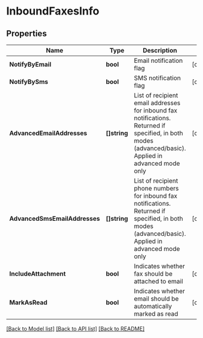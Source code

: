 # InboundFaxesInfo

## Properties

Name | Type | Description | Notes
------------ | ------------- | ------------- | -------------
**NotifyByEmail** | **bool** | Email notification flag | [optional] 
**NotifyBySms** | **bool** | SMS notification flag | [optional] 
**AdvancedEmailAddresses** | **[]string** | List of recipient email addresses for inbound fax notifications. Returned if specified, in both modes (advanced/basic). Applied in advanced mode only | [optional] 
**AdvancedSmsEmailAddresses** | **[]string** | List of recipient phone numbers for inbound fax notifications. Returned if specified, in both modes (advanced/basic). Applied in advanced mode only | [optional] 
**IncludeAttachment** | **bool** | Indicates whether fax should be attached to email | [optional] 
**MarkAsRead** | **bool** | Indicates whether email should be automatically marked as read | [optional] 

[[Back to Model list]](../README.md#documentation-for-models) [[Back to API list]](../README.md#documentation-for-api-endpoints) [[Back to README]](../README.md)


